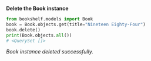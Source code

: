 **Delete the Book instance**

```python
from bookshelf.models import Book
book = Book.objects.get(title="Nineteen Eighty-Four")
book.delete()
print(Book.objects.all())
# <QuerySet []>
```
*Book instance deleted successfully.*